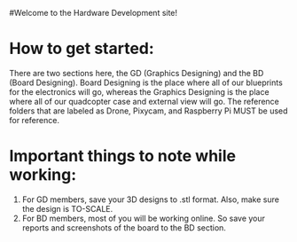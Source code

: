 #Welcome to the Hardware Development site!

How to get started:
===================

   There are two sections here, the GD (Graphics Designing) and the BD (Board Designing).
Board Designing is the place where all of our blueprints for the electronics will go,
whereas the Graphics Designing is the place where all of our quadcopter case and external view will go.
The reference folders that are labeled as Drone, Pixycam, and Raspberry Pi MUST be used for reference. 



Important things to note while working:
=======================================

1) For GD members, save your 3D designs to .stl format. Also, make sure the design is TO-SCALE.
2) For BD members, most of you will be working online. So save your reports and screenshots of 
   the board to the BD section.